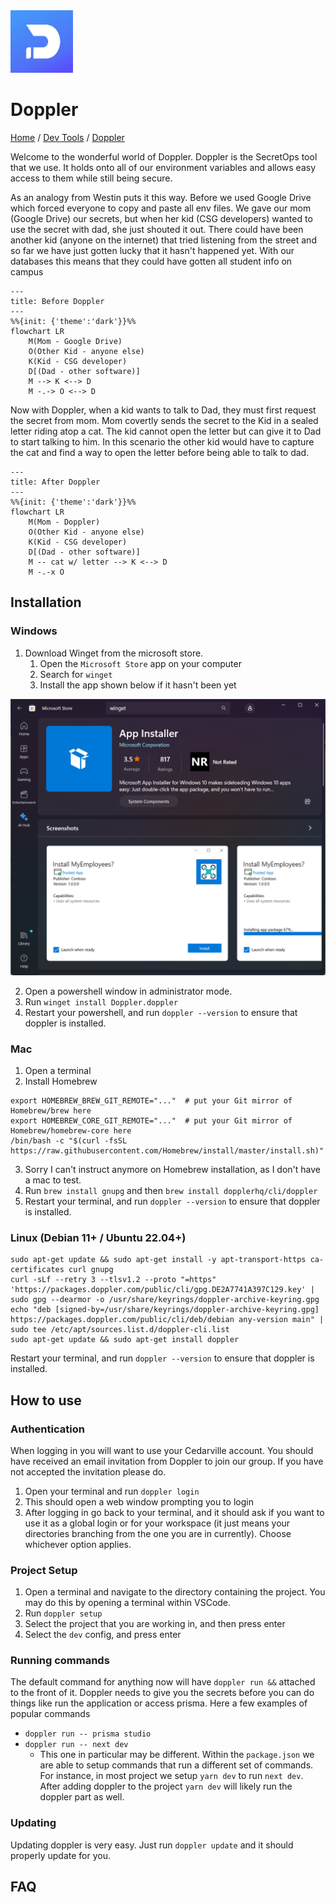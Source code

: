 <img src="./images/logo.jpg" width=100px alt="Doppler Logo"/>

# Doppler

[Home](../../Readme.md) / [Dev Tools](../dev-tools.md) / [Doppler](tool.md)

Welcome to the wonderful world of Doppler. Doppler is the SecretOps tool that we use. It holds onto all of our environment variables and allows easy access to them while still being secure. 

As an analogy from Westin puts it this way. Before we used Google Drive which forced everyone to copy and paste all env files. We gave our mom (Google Drive) our secrets, but when her kid (CSG developers) wanted to use the secret with dad, she just shouted it out. There could have been another kid (anyone on the internet) that tried listening from the street and so far we have just gotten lucky that it hasn't happened yet. With our databases this means that they could have gotten all student info on campus

```mermaid
---
title: Before Doppler
---
%%{init: {'theme':'dark'}}%%
flowchart LR
    M(Mom - Google Drive)
    O(Other Kid - anyone else)
    K(Kid - CSG developer)
    D[(Dad - other software)]
    M --> K <--> D
    M -.-> O <--> D
```

Now with Doppler, when a kid wants to talk to Dad, they must first request the secret from mom. Mom covertly sends the secret to the Kid in a sealed letter riding atop a cat. The kid cannot open the letter but can give it to Dad to start talking to him. In this scenario the other kid would have to capture the cat and find a way to open the letter before being able to talk to dad.

```mermaid
---
title: After Doppler
---
%%{init: {'theme':'dark'}}%%
flowchart LR
    M(Mom - Doppler)
    O(Other Kid - anyone else)
    K(Kid - CSG developer)
    D[(Dad - other software)]
    M -- cat w/ letter --> K <--> D
    M -.-x O
```

## Installation

### Windows

1. Download Winget from the microsoft store.
   1. Open the `Microsoft Store` app on your computer
   2. Search for `winget`
   3. Install the app shown below if it hasn't been yet

![winget app](./images/ms-winget.png)

2. Open a powershell window in administrator mode.
3. Run `winget install Doppler.doppler`
4. Restart your powershell, and run `doppler --version` to ensure that doppler is installed.

### Mac

1. Open a terminal
2. Install Homebrew

```shell
export HOMEBREW_BREW_GIT_REMOTE="..."  # put your Git mirror of Homebrew/brew here
export HOMEBREW_CORE_GIT_REMOTE="..."  # put your Git mirror of Homebrew/homebrew-core here
/bin/bash -c "$(curl -fsSL https://raw.githubusercontent.com/Homebrew/install/master/install.sh)"
```

3. Sorry I can't instruct anymore on Homebrew installation, as I don't have a mac to test.
4. Run `brew install gnupg` and then `brew install dopplerhq/cli/doppler`
5. Restart your terminal, and run `doppler --version` to ensure that doppler is installed.

### Linux (Debian 11+ / Ubuntu 22.04+)

```shell
sudo apt-get update && sudo apt-get install -y apt-transport-https ca-certificates curl gnupg
curl -sLf --retry 3 --tlsv1.2 --proto "=https" 'https://packages.doppler.com/public/cli/gpg.DE2A7741A397C129.key' | sudo gpg --dearmor -o /usr/share/keyrings/doppler-archive-keyring.gpg
echo "deb [signed-by=/usr/share/keyrings/doppler-archive-keyring.gpg] https://packages.doppler.com/public/cli/deb/debian any-version main" | sudo tee /etc/apt/sources.list.d/doppler-cli.list
sudo apt-get update && sudo apt-get install doppler
```

Restart your terminal, and run `doppler --version` to ensure that doppler is installed.

## How to use

### Authentication

When logging in you will want to use your Cedarville account. You should have received an email invitation from Doppler to join our group. If you have not accepted the invitation please do.

1. Open your terminal and run `doppler login`
2. This should open a web window prompting you to login
3. After logging in go back to your terminal, and it should ask if you want to use it as a global login or for your workspace (it just means your directories branching from the one you are in currently). Choose whichever option applies.

### Project Setup

1. Open a terminal and navigate to the directory containing the project. You may do this by opening a terminal within VSCode.
2. Run `doppler setup`
3. Select the project that you are working in, and then press enter
4. Select the `dev` config, and press enter

### Running commands

The default command for anything now will have `doppler run &&` attached to the front of it. Doppler needs to give you the secrets before you can do things like run the application or access prisma. Here a few examples of popular commands

- `doppler run -- prisma studio`
- `doppler run -- next dev`
  - This one in particular may be different. Within the `package.json` we are able to setup commands that run a different set of commands. For instance, in most project we setup `yarn dev` to run `next dev`. After adding doppler to the project `yarn dev` will likely run the doppler part as well.

### Updating

Updating doppler is very easy. Just run `doppler update` and it should properly update for you.

## FAQ
